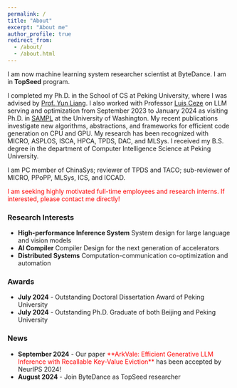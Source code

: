 ```yaml
---
permalink: /
title: "About"
excerpt: "About me"
author_profile: true
redirect_from: 
  - /about/
  - /about.html
---
```


I am now machine learning system researcher scientist at ByteDance. I am in **TopSeed** program.
<!-- I am also going to take the ByteDance-Tsinghua postdoc program by the end of 2024. -->

I completed my Ph.D. in the School of CS at Peking University, where I was advised by [Prof. Yun Liang](https://ericlyun.github.io/). 
I also worked with Professor [Luis Ceze](https://homes.cs.washington.edu/~luisceze/) on LLM serving and optimization from September 2023 to January 2024 as visiting Ph.D. in [SAMPL](https://sampl.cs.washington.edu/) at the University of Washington.
My recent publications investigate new algorithms, abstractions, and frameworks for efficient code generation on CPU and GPU. My research has been recognized with MICRO, ASPLOS, ISCA, HPCA, TPDS, DAC, and MLSys. I received my B.S. degree in the department of Computer Intelligence Science at Peking University.

I am PC member of ChinaSys; reviewer of TPDS and TACO; sub-reviewer of MICRO, PPoPP, MLSys, ICS, and ICCAD.


<span style="color: red;">I am seeking highly motivated full-time employees and research interns. If interested, please contact me directly!</span> 


### Research Interests
<!-- My research interest is at distributed system, LLM inference/serving optimization, high-performance computing for machine learning, optimizing compiler design, and code generation. -->
<ul>
  <li><strong>High-performance Inference System</strong> System design for large language and vision models </li>
  <li><strong>AI Compiler</strong> Compiler Design for the next generation of accelerators </li>
  <li><strong>Distributed Systems</strong> Computation-communication co-optimization and automation </li>
</ul>


### Awards

<ul>
  <li><strong>July 2024</strong> - Outstanding Doctoral Dissertation Award of Peking University</li>
  <li><strong>July 2024</strong> - Outstanding Ph.D. Graduate of both Beijing and Peking University</li>
</ul>


### News

<ul>
  <li><strong>September 2024</strong> - Our paper <span style="color: red;">**ArkVale: Efficient Generative LLM Inference with Recallable Key-Value Eviction**</span> has been accepted by NeurIPS 2024!</li>
  <li><strong>August 2024</strong> - Join ByteDance as TopSeed researcher </li>
</ul>
<!-- <ul>
  <li><strong>September 2024</strong> - Our paper **ArkVale: Efficient Generative LLM Inference with Recallable Key-Value Eviction** has been accepted by NeurIPS 2024!</li>
  <li><strong>August 2024</strong> - Join ByteDance as TopSeed researcher </li>
</ul> -->
